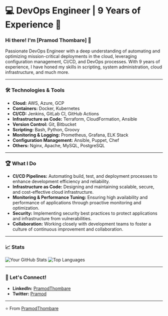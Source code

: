 # 💻 DevOps Engineer | 9 Years of Experience 🚀

### Hi there! I'm [Pramod Thombare] 👋

Passionate DevOps Engineer with a deep understanding of automating and optimizing mission-critical deployments in the cloud, leveraging configuration management, CI/CD, and DevOps processes. With 9 years of experience, I have honed my skills in scripting, system administration, cloud infrastructure, and much more.

---

### 🛠️ Technologies & Tools

- **Cloud:** AWS, Azure, GCP
- **Containers:** Docker, Kubernetes
- **CI/CD:** Jenkins, GitLab CI, GitHub Actions
- **Infrastructure as Code:** Terraform, CloudFormation, Ansible
- **Version Control:** Git, Bitbucket
- **Scripting:** Bash, Python, Groovy
- **Monitoring & Logging:** Prometheus, Grafana, ELK Stack
- **Configuration Management:** Ansible, Puppet, Chef
- **Others:** Nginx, Apache, MySQL, PostgreSQL

---

### 🏆 What I Do

- **CI/CD Pipelines:** Automating build, test, and deployment processes to enhance development efficiency and reliability.
- **Infrastructure as Code:** Designing and maintaining scalable, secure, and cost-effective cloud infrastructure.
- **Monitoring & Performance Tuning:** Ensuring high availability and performance of applications through proactive monitoring and optimization.
- **Security:** Implementing security best practices to protect applications and infrastructure from vulnerabilities.
- **Collaboration:** Working closely with development teams to foster a culture of continuous improvement and collaboration.

---

### 📈 Stats

![Your GitHub Stats](https://github-readme-stats.vercel.app/api?username=pramodthombare&show_icons=true&theme=radical)
![Top Languages](https://github-readme-stats.vercel.app/api/top-langs/?username=pramodthombare&layout=compact&theme=radical)

---

### 💬 Let's Connect!

- **LinkedIn:** [PramodThombare](https://www.linkedin.com/in/pramod-thombare-a31596116/)
- **Twitter:** [Pramod](https://twitter.com/PramodThom14095)


---

⭐️ From [PramodThombare](https://github.com/pramodthombare)
